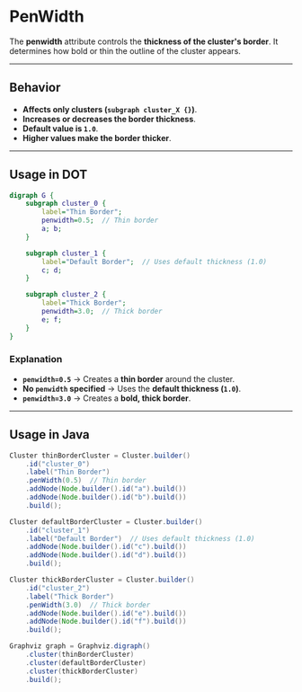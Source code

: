 # PenWidth

The **penwidth** attribute controls the **thickness of the cluster's border**. It determines how bold or thin the outline of the cluster appears.

------

## **Behavior**

- **Affects only clusters (`subgraph cluster_X {}`)**.
- **Increases or decreases the border thickness**.
- **Default value is `1.0`**.
- **Higher values make the border thicker**.

------

## **Usage in DOT**

```dot
digraph G {
    subgraph cluster_0 {
        label="Thin Border";
        penwidth=0.5;  // Thin border
        a; b;
    }

    subgraph cluster_1 {
        label="Default Border";  // Uses default thickness (1.0)
        c; d;
    }

    subgraph cluster_2 {
        label="Thick Border";
        penwidth=3.0;  // Thick border
        e; f;
    }
}
```

### **Explanation**

- **`penwidth=0.5`** → Creates a **thin border** around the cluster.
- **No `penwidth` specified** → Uses the **default thickness (`1.0`)**.
- **`penwidth=3.0`** → Creates a **bold, thick border**.

------

## **Usage in Java**

```java
Cluster thinBorderCluster = Cluster.builder()
    .id("cluster_0")
    .label("Thin Border")
    .penWidth(0.5)  // Thin border
    .addNode(Node.builder().id("a").build())
    .addNode(Node.builder().id("b").build())
    .build();

Cluster defaultBorderCluster = Cluster.builder()
    .id("cluster_1")
    .label("Default Border")  // Uses default thickness (1.0)
    .addNode(Node.builder().id("c").build())
    .addNode(Node.builder().id("d").build())
    .build();

Cluster thickBorderCluster = Cluster.builder()
    .id("cluster_2")
    .label("Thick Border")
    .penWidth(3.0)  // Thick border
    .addNode(Node.builder().id("e").build())
    .addNode(Node.builder().id("f").build())
    .build();

Graphviz graph = Graphviz.digraph()
    .cluster(thinBorderCluster)
    .cluster(defaultBorderCluster)
    .cluster(thickBorderCluster)
    .build();
```